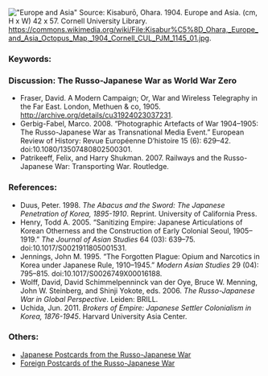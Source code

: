 !["Europe and Asia"](/img2048px-Kisaburō_Ohara,_Europe_and_Asia_Octopus_Map,_1904_Cornell_CUL_PJM_1145_01.jpg)
Source: Kisaburō, Ohara. 1904. Europe and Asia. (cm, H x W) 42 x 57. Cornell University Library. https://commons.wikimedia.org/wiki/File:Kisabur%C5%8D_Ohara,_Europe_and_Asia_Octopus_Map,_1904_Cornell_CUL_PJM_1145_01.jpg.


### Keywords:

### Discussion: The Russo-Japanese War as World War Zero
* Fraser, David. A Modern Campaign; Or, War and Wireless Telegraphy in the Far East. London, Methuen & co, 1905. http://archive.org/details/cu31924023037231.
* Gerbig-Fabel, Marco. 2008. “Photographic Artefacts of War 1904–1905: The Russo-Japanese War as Transnational Media Event.” European Review of History: Revue Européenne D’histoire 15 (6): 629–42. doi:10.1080/13507480802500301.
* Patrikeeff, Felix, and Harry Shukman. 2007. Railways and the Russo-Japanese War: Transporting War. Routledge.


### References:
* Duus, Peter. 1998. *The Abacus and the Sword: The Japanese Penetration of Korea, 1895-1910*. Reprint. University of California Press.
* Henry, Todd A. 2005. “Sanitizing Empire: Japanese Articulations of Korean Otherness and the Construction of Early Colonial Seoul, 1905–1919.” *The Journal of Asian Studies* 64 (03): 639–75. doi:10.1017/S0021911805001531.
* Jennings, John M. 1995. “The Forgotten Plague: Opium and Narcotics in Korea under Japanese Rule, 1910–1945.” *Modern Asian Studies* 29 (04): 795–815. doi:10.1017/S0026749X00016188.
* Wolff, David, David Schimmelpenninck van der Oye, Bruce W. Menning, John W. Steinberg, and Shinji Yokote, eds. 2006. *The Russo-Japanese War in Global Perspective*. Leiden: BRILL.
* Uchida, Jun. 2011. *Brokers of Empire: Japanese Settler Colonialism in Korea, 1876-1945*. Harvard University Asia Center.



### Others:
* [Japanese Postcards from the Russo-Japanese War](https://ocw.mit.edu/ans7870/21f/21f.027/asia_rising/index.html)
* [Foreign Postcards of the Russo-Japanese War](https://ocw.mit.edu/ans7870/21f/21f.027/yellow_promise_yellow_peril/index.html)
